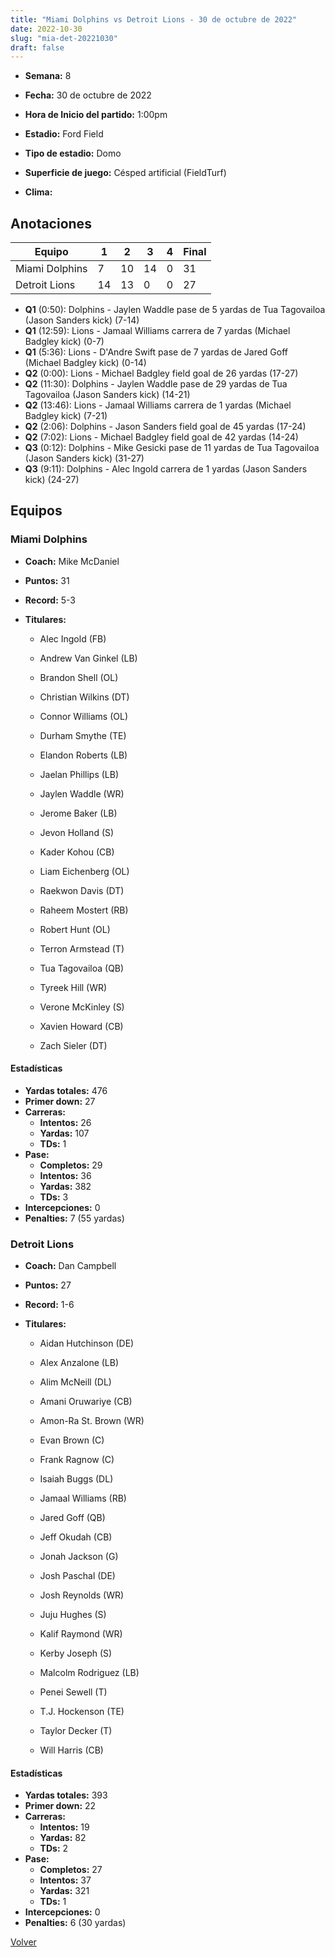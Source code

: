 ```yaml
---
title: "Miami Dolphins vs Detroit Lions - 30 de octubre de 2022"
date: 2022-10-30
slug: "mia-det-20221030"
draft: false
---
```


* **Semana:** 8
* **Fecha:** 30 de octubre de 2022

* **Hora de Inicio del partido:** 1:00pm
* **Estadio:** Ford Field
* **Tipo de estadio:** Domo
* **Superficie de juego:** Césped artificial (FieldTurf)
* **Clima:** 





## Anotaciones
| Equipo | 1 | 2 | 3 | 4 | Final |
|--------|---|---|---|---|-------|
| Miami Dolphins  | 7 | 10 | 14 | 0  | 31 |
| Detroit Lions  | 14 | 13 | 0 | 0  | 27 |
* **Q1** (0:50): Dolphins - Jaylen Waddle pase de 5 yardas de Tua Tagovailoa (Jason Sanders kick) (7-14)
* **Q1** (12:59): Lions - Jamaal Williams carrera de 7 yardas (Michael Badgley kick) (0-7)
* **Q1** (5:36): Lions - D'Andre Swift pase de 7 yardas de Jared Goff (Michael Badgley kick) (0-14)
* **Q2** (0:00): Lions - Michael Badgley field goal de 26 yardas (17-27)
* **Q2** (11:30): Dolphins - Jaylen Waddle pase de 29 yardas de Tua Tagovailoa (Jason Sanders kick) (14-21)
* **Q2** (13:46): Lions - Jamaal Williams carrera de 1 yardas (Michael Badgley kick) (7-21)
* **Q2** (2:06): Dolphins - Jason Sanders field goal de 45 yardas (17-24)
* **Q2** (7:02): Lions - Michael Badgley field goal de 42 yardas (14-24)
* **Q3** (0:12): Dolphins - Mike Gesicki pase de 11 yardas de Tua Tagovailoa (Jason Sanders kick) (31-27)
* **Q3** (9:11): Dolphins - Alec Ingold carrera de 1 yardas (Jason Sanders kick) (24-27)


## Equipos


### Miami Dolphins
* **Coach:** Mike McDaniel
* **Puntos:** 31
* **Record:** 5-3
* **Titulares:** 

  * Alec Ingold (FB) 

  * Andrew Van Ginkel (LB) 

  * Brandon Shell (OL) 

  * Christian Wilkins (DT) 

  * Connor Williams (OL) 

  * Durham Smythe (TE) 

  * Elandon Roberts (LB) 

  * Jaelan Phillips (LB) 

  * Jaylen Waddle (WR) 

  * Jerome Baker (LB) 

  * Jevon Holland (S) 

  * Kader Kohou (CB) 

  * Liam Eichenberg (OL) 

  * Raekwon Davis (DT) 

  * Raheem Mostert (RB) 

  * Robert Hunt (OL) 

  * Terron Armstead (T) 

  * Tua Tagovailoa (QB) 

  * Tyreek Hill (WR) 

  * Verone McKinley (S) 

  * Xavien Howard (CB) 

  * Zach Sieler (DT) 

#### Estadísticas
* **Yardas totales:** 476
* **Primer down:** 27
* **Carreras:**
  * **Intentos:** 26
  * **Yardas:** 107
  * **TDs:** 1
* **Pase:**
  * **Completos:** 29
  * **Intentos:** 36
  * **Yardas:** 382
  * **TDs:** 3
* **Intercepciones:** 0
* **Penalties:** 7 (55 yardas)

### Detroit Lions
* **Coach:** Dan Campbell
* **Puntos:** 27
* **Record:** 1-6
* **Titulares:** 

  * Aidan Hutchinson (DE) 

  * Alex Anzalone (LB) 

  * Alim McNeill (DL) 

  * Amani Oruwariye (CB) 

  * Amon-Ra St. Brown (WR) 

  * Evan Brown (C) 

  * Frank Ragnow (C) 

  * Isaiah Buggs (DL) 

  * Jamaal Williams (RB) 

  * Jared Goff (QB) 

  * Jeff Okudah (CB) 

  * Jonah Jackson (G) 

  * Josh Paschal (DE) 

  * Josh Reynolds (WR) 

  * Juju Hughes (S) 

  * Kalif Raymond (WR) 

  * Kerby Joseph (S) 

  * Malcolm Rodriguez (LB) 

  * Penei Sewell (T) 

  * T.J. Hockenson (TE) 

  * Taylor Decker (T) 

  * Will Harris (CB) 

#### Estadísticas
* **Yardas totales:** 393
* **Primer down:** 22
* **Carreras:**
  * **Intentos:** 19
  * **Yardas:** 82
  * **TDs:** 2
* **Pase:**
  * **Completos:** 27
  * **Intentos:** 37
  * **Yardas:** 321
  * **TDs:** 1
* **Intercepciones:** 0
* **Penalties:** 6 (30 yardas)


[Volver](/historia/2022)
